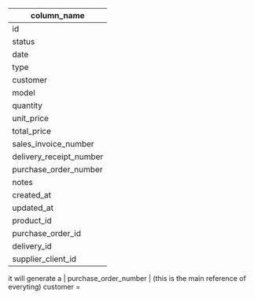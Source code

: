 | column_name             |
| ----------------------- |
| id                      |
| status                  |
| date                    |
| type                    |
| customer                |
| model                   |
| quantity                |
| unit_price              |
| total_price             |
| sales_invoice_number    |
| delivery_receipt_number |
| purchase_order_number   |
| notes                   |
| created_at              |
| updated_at              |
| product_id              |
| purchase_order_id       |
| delivery_id             |
| supplier_client_id      |

it will generate a | purchase_order_number   | (this is the main reference of everyting)
customer =